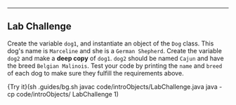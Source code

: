 ----------

## Lab Challenge

Create the variable `dog1`, and instantiate an object of the `Dog` class. This dog's name is `Marceline` and she is a `German Shepherd`. Create the variable `dog2` and make a **deep copy** of `dog1`. `dog2` should be named `Cajun` and have the breed `Belgian Malinois`. Test your code by printing the `name` and `breed` of each dog to make sure they fulfill the requirements above.

{Try it}(sh .guides/bg.sh javac code/introObjects/LabChallenge.java java -cp code/introObjects/ LabChallenge 1)